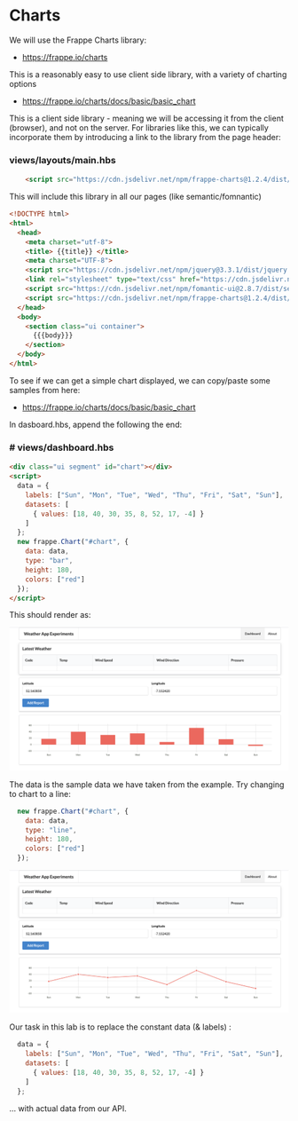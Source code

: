 # Charts

We will use the Frappe Charts library:

- <https://frappe.io/charts>

This is a reasonably easy to use client side library, with a variety of charting options

- <https://frappe.io/charts/docs/basic/basic_chart>

This is a client side library - meaning we will be accessing it from the client (browser), and not on the server. For libraries like this, we can typically incorporate them by introducing a link to the library from the page header:

### views/layouts/main.hbs

~~~html
    <script src="https://cdn.jsdelivr.net/npm/frappe-charts@1.2.4/dist/frappe-charts.min.iife.js"></script>
~~~

This will include this library in all our pages (like semantic/fomnantic)

~~~html
<!DOCTYPE html>
<html>
  <head>
    <meta charset="utf-8">
    <title> {{title}} </title>
    <meta charset="UTF-8">
    <script src="https://cdn.jsdelivr.net/npm/jquery@3.3.1/dist/jquery.min.js"></script>
    <link rel="stylesheet" type="text/css" href="https://cdn.jsdelivr.net/npm/fomantic-ui@2.8.7/dist/semantic.min.css">
    <script src="https://cdn.jsdelivr.net/npm/fomantic-ui@2.8.7/dist/semantic.min.js"></script></script>
    <script src="https://cdn.jsdelivr.net/npm/frappe-charts@1.2.4/dist/frappe-charts.min.iife.js"></script>
  </head>
  <body>
    <section class="ui container">
      {{{body}}}
    </section>
  </body>
</html>
~~~

To see if we can get a simple chart displayed, we can copy/paste some samples from here:

- <https://frappe.io/charts/docs/basic/basic_chart>

In dasboard.hbs, append the following the end:

### # views/dashboard.hbs

~~~html
<div class="ui segment" id="chart"></div>
<script>
  data = {
    labels: ["Sun", "Mon", "Tue", "Wed", "Thu", "Fri", "Sat", "Sun"],
    datasets: [
      { values: [18, 40, 30, 35, 8, 52, 17, -4] }
    ]
  };
  new frappe.Chart("#chart", {
    data: data,
    type: "bar",
    height: 180,
    colors: ["red"]
  });
</script>
~~~

This should render as:

![](img/02.png)

The data is the sample data we have taken from the example. Try changing to chart to a line:

~~~javascript
  new frappe.Chart("#chart", {
    data: data,
    type: "line",
    height: 180,
    colors: ["red"]
  });
~~~



![](img/03.png)

Our task in this lab is to replace the constant data (& labels) :

~~~javascript
  data = {
    labels: ["Sun", "Mon", "Tue", "Wed", "Thu", "Fri", "Sat", "Sun"],
    datasets: [
      { values: [18, 40, 30, 35, 8, 52, 17, -4] }
    ]
  };
~~~

... with actual data from our API.



